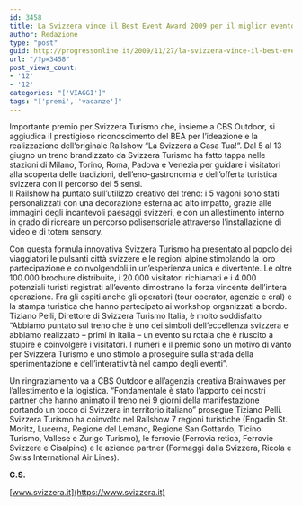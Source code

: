 ```yaml
---
id: 3458
title: La Svizzera vince il Best Event Award 2009 per il miglior evento itinerante
author: Redazione
type: "post"
guid: http://progressonline.it/2009/11/27/la-svizzera-vince-il-best-event-award-2009-per-il-miglior-evento-itinerante/
url: "/?p=3458"
post_views_count:
- '12'
- '12'
categories: "['VIAGGI']"
tags: "['premi', 'vacanze']"
---
```


Importante premio per Svizzera Turismo che, insieme a CBS Outdoor, si aggiudica il prestigioso riconoscimento del BEA per l’ideazione e la realizzazione dell’originale Railshow “La Svizzera a Casa Tua!”. Dal 5 al 13 giugno un treno brandizzato da Svizzera Turismo ha fatto tappa nelle stazioni di Milano, Torino, Roma, Padova e Venezia per guidare i visitatori alla scoperta delle tradizioni, dell’eno-gastronomia e dell’offerta turistica svizzera con il percorso dei 5 sensi.  
Il Railshow ha puntato sull’utilizzo creativo del treno: i 5 vagoni sono stati personalizzati con una decorazione esterna ad alto impatto, grazie alle immagini degli incantevoli paesaggi svizzeri, e con un allestimento interno in grado di ricreare un percorso polisensoriale attraverso l’installazione di video e di totem sensory.

Con questa formula innovativa Svizzera Turismo ha presentato al popolo dei viaggiatori le pulsanti città svizzere e le regioni alpine stimolando la loro partecipazione e coinvolgendoli in un’esperienza unica e divertente. Le oltre 100.000 brochure distribuite, i 20.000 visitatori richiamati e i 4.000 potenziali turisti registrati all’evento dimostrano la forza vincente dell’intera operazione. Fra gli ospiti anche gli operatori (tour operator, agenzie e cral) e la stampa turistica che hanno partecipato ai workshop organizzati a bordo.  
Tiziano Pelli, Direttore di Svizzera Turismo Italia, è molto soddisfatto “Abbiamo puntato sul treno che è uno dei simboli dell’eccellenza svizzera e abbiamo realizzato – primi in Italia – un evento su rotaia che è riuscito a stupire e coinvolgere i visitatori. I numeri e il premio sono un motivo di vanto per Svizzera Turismo e uno stimolo a proseguire sulla strada della sperimentazione e dell’interattività nel campo degli eventi”.

Un ringraziamento va a CBS Outdoor e all’agenzia creativa Brainwaves per l’allestimento e la logistica. “Fondamentale è stato l’apporto dei nostri partner che hanno animato il treno nei 9 giorni della manifestazione portando un tocco di Svizzera in territorio italiano” prosegue Tiziano Pelli. Svizzera Turismo ha coinvolto nel Railshow 7 regioni turistiche (Engadin St. Moritz, Lucerna, Regione del Lemano, Regione San Gottardo, Ticino Turismo, Vallese e Zurigo Turismo), le ferrovie (Ferrovia retica, Ferrovie Svizzere e Cisalpino) e le aziende partner (Formaggi dalla Svizzera, Ricola e Swiss International Air Lines).

**C.S.**

[www.svizzera.it](https://www.svizzera.it)